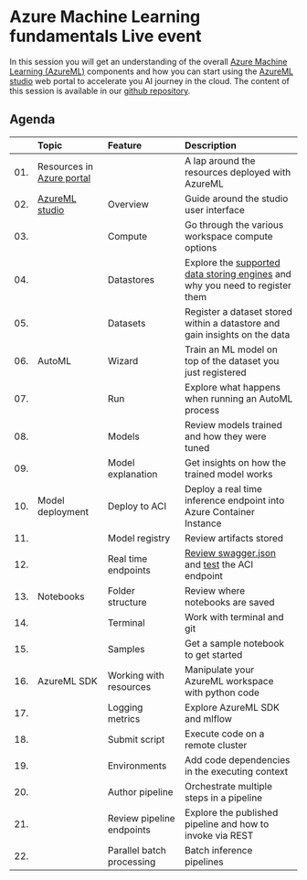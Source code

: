# Azure Machine Learning fundamentals Live event

In this session you will get an understanding of the overall [Azure Machine Learning (AzureML)](https://docs.microsoft.com/azure/machine-learning/overview-what-is-azure-machine-learning) components and how you can start using the [AzureML studio](https://docs.microsoft.com/azure/machine-learning/overview-what-is-machine-learning-studio) web portal to accelerate you AI journey in the cloud.
The content of this session is available in our [github repository](https://aka.ms/ftalive/azureml/fundamentals).

## Agenda

|     | Topic  | Feature | Description  
| :-- | :----- | :-----  | :-----
| 01. | Resources in [Azure portal](http://portal.azure.com/) | | A lap around the resources deployed with AzureML
| 02. | [AzureML studio](https://ml.azure.com/) | Overview | Guide around the studio user interface
| 03. |  | Compute | Go through the various workspace compute options
| 04. |  | Datastores | Explore the [supported data storing engines](https://docs.microsoft.com/azure/machine-learning/how-to-access-data#supported-data-storage-service-types) and why you need to register them
| 05. |  | Datasets | Register a dataset stored within a datastore and gain insights on the data
| 06. | AutoML | Wizard | Train an ML model on top of the dataset you just registered
| 07. |  | Run | Explore what happens when running an AutoML process
| 08. |  | Models | Review models trained and how they were tuned
| 09. |  | Model explanation | Get insights on how the trained model works
| 10. | Model deployment | Deploy to ACI | Deploy a real time inference endpoint into Azure Container Instance
| 11. | | Model registry | Review artifacts stored
| 12. | | Real time endpoints | [Review swagger.json](https://jsonformatter.org/) and [test](https://reqbin.com/etrbvco6) the ACI endpoint
| 13. | Notebooks | Folder structure | Review where notebooks are saved
| 14. |  | Terminal | Work with terminal and git
| 15. |  | Samples | Get a sample notebook to get started
| 16. | AzureML SDK | Working with resources | Manipulate your AzureML workspace with python code
| 17. |  | Logging metrics | Explore AzureML SDK and mlflow
| 18. |  | Submit script | Execute code on a remote cluster
| 19. |  | Environments | Add code dependencies in the executing context
| 20. |  | Author pipeline | Orchestrate multiple steps in a pipeline
| 21. |  | Review pipeline endpoints | Explore the published pipeline and how to invoke via REST
| 22. |  | Parallel batch processing | Batch inference pipelines
